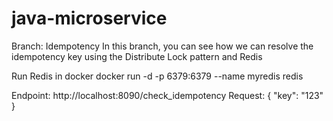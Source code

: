 # java-microservice


Branch: Idempotency
In this branch, you can see how we can resolve the idempotency key using the Distribute Lock pattern and Redis

Run Redis in docker
docker run -d -p 6379:6379 --name myredis redis

Endpoint: http://localhost:8090/check_idempotency
Request:
{
    "key": "123"
}
